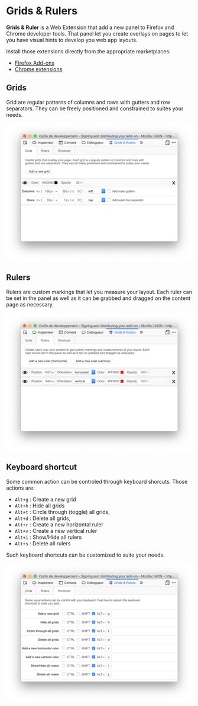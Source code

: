 Grids & Rulers
===============================================================================

**Grids & Ruler** is a Web Extension that add a new panel to Firefox and Chrome developer tools. That panel let you create overlays on pages to let you have visual hints to develop you web app layouts.

Install those extensions directly from the appropriate marketplaces:

- [Firefox Add-ons](https://addons.mozilla.org/fr/firefox/addon/grids-rulers/)
- [Chrome extensions](https://chrome.google.com/webstore/detail/grids-rulers/kaippllfihpjicemabbbcljbmcpccabl)

## Grids

Grid are regular patterns of columns and rows with gutters and row separators. They can be freely positioned and constrained to suites your needs.

![Grid Panel](images/grids.png)

## Rulers

Rulers are custom markings that let you measure your layout. Each ruler can be set in the panel as well as it can be grabbed and dragged on the content page as necessary.

![Ruler Panel](images/rulers.png)

## Keyboard shortcut

Some common action can be controled through keyboard shorcuts. Those actions are:

 - `Alt+g` : Create a new grid
 - `Alt+h` : Hide all grids
 - `Alt+t` : Circle through (toggle) all grids,
 - `Alt+d` : Delete all grids,
 - `Alt+r` : Create a new horizontal ruler
 - `Alt+v` : Create a new vertical ruler
 - `Alt+i` : Show/Hide all rulers
 - `Alt+s` : Delete all rulers

Such keyboard shortcuts can be customized to suite your needs.

![Ruler Panel](images/shortcuts.png)
